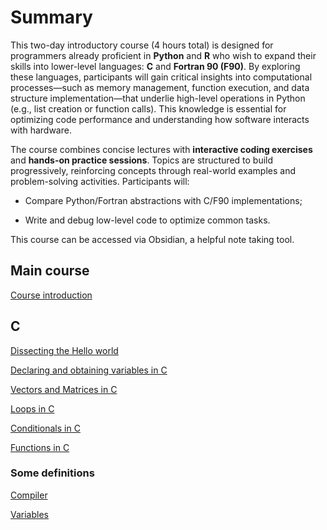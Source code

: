 # Summary


This two-day introductory course (4 hours total) is designed for programmers already proficient in **Python** and **R** who wish to expand their skills into lower-level languages: **C** and **Fortran 90 (F90)**. By exploring these languages, participants will gain critical insights into computational processes—such as memory management, function execution, and data structure implementation—that underlie high-level operations in Python (e.g., list creation or function calls). This knowledge is essential for optimizing code performance and understanding how software interacts with hardware.

The course combines concise lectures with **interactive coding exercises** and **hands-on practice sessions**. Topics are structured to build progressively, reinforcing concepts through real-world examples and problem-solving activities. Participants will:

- Compare Python/Fortran abstractions with C/F90 implementations;
    
- Write and debug low-level code to optimize common tasks.

This course can be accessed via Obsidian, a helpful note taking tool.
## Main course

[Course introduction](Course%20introduction.md)
## C

[Dissecting the Hello world](Dissecting%20the%20Hello%20world.md)

[Declaring and obtaining variables in C](Declaring%20and%20obtaining%20variables%20in%20C.md)

[Vectors and Matrices in C](Vectors%20and%20Matrices%20in%20C.md)

[Loops in C](Loops%20in%20C.md)

[Conditionals in C](Conditionals%20in%20C.md)

[Functions in C](Functions%20in%20C.md)

### Some definitions

[Compiler](Compiler.md)

[Variables](Variables.md)
